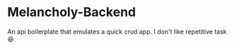 # Melancholy-Backend
An api boilerplate that emulates a quick crud app. I don't like repetitive task 😆 
